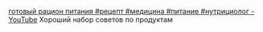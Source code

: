 [готовый рацион питания #рецепт #медицина #питание #нутрициолог - YouTube](https://www.youtube.com/shorts/UF8T_zK1TJ0?feature=share)
Хороший набор советов по продуктам

